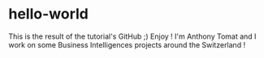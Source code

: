# hello-world
This is the result of the tutorial's GitHub ;) Enjoy ! 
I'm Anthony Tomat and I work on some Business Intelligences projects around the Switzerland ! 
